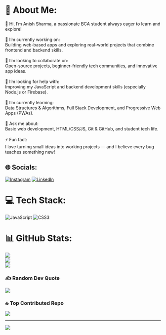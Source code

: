 # 💫 About Me:
👋 Hi, I’m Anish Sharma, a passionate BCA student always eager to learn and explore!<br><br>👯 I’m currently working on:<br>Building web-based apps and exploring real-world projects that combine frontend and backend skills.<br><br>🤝 I’m looking to collaborate on:<br>Open-source projects, beginner-friendly tech communities, and innovative app ideas.<br><br>🤝 I’m looking for help with:<br>Improving my JavaScript and backend development skills (especially Node.js or Firebase).<br><br>🌱 I’m currently learning:<br>Data Structures & Algorithms, Full Stack Development, and Progressive Web Apps (PWAs).<br><br>💬 Ask me about:<br>Basic web development, HTML/CSS/JS, Git & GitHub, and student tech life.<br><br>⚡ Fun fact:<br>I love turning small ideas into working projects — and I believe every bug teaches something new!


## 🌐 Socials:
[![Instagram](https://img.shields.io/badge/Instagram-%23E4405F.svg?logo=Instagram&logoColor=white)](https://instagram.com/me.manish23) [![LinkedIn](https://img.shields.io/badge/LinkedIn-%230077B5.svg?logo=linkedin&logoColor=white)](https://linkedin.com/in/https://www.linkedin.com/in/anish-sharma-61a2b7372/) 

# 💻 Tech Stack:
![JavaScript](https://img.shields.io/badge/javascript-%23323330.svg?style=for-the-badge&logo=javascript&logoColor=%23F7DF1E) ![CSS3](https://img.shields.io/badge/css3-%231572B6.svg?style=for-the-badge&logo=css3&logoColor=white)
# 📊 GitHub Stats:
![](https://github-readme-stats.vercel.app/api?username=anishsharma23&theme=dark&hide_border=false&include_all_commits=false&count_private=false)<br/>
![](https://nirzak-streak-stats.vercel.app/?user=anishsharma23&theme=dark&hide_border=false)<br/>
![](https://github-readme-stats.vercel.app/api/top-langs/?username=anishsharma23&theme=dark&hide_border=false&include_all_commits=false&count_private=false&layout=compact)

### ✍️ Random Dev Quote
![](https://quotes-github-readme.vercel.app/api?type=horizontal&theme=merko)

### 🔝 Top Contributed Repo
![](https://github-contributor-stats.vercel.app/api?username=anishsharma23&limit=5&theme=dark&combine_all_yearly_contributions=true)

---
[![](https://visitcount.itsvg.in/api?id=anishsharma23&icon=0&color=0)](https://visitcount.itsvg.in)

<!-- Proudly created with GPRM ( https://gprm.itsvg.in ) -->
